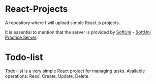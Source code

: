 # React-Projects
A repository where I will upload simple React.js projects.

It is essential to mention that the server is provided by <a href="https://softuni.bg/">SoftUni</a> - <a href="https://github.com/softuni-practice-server/softuni-practice-server">SoftUni Practice Server</a>.

# Todo-list
Todo-list is a very simple React project for managing tasks.
Available operations: Read, Create, Update, Delete.
